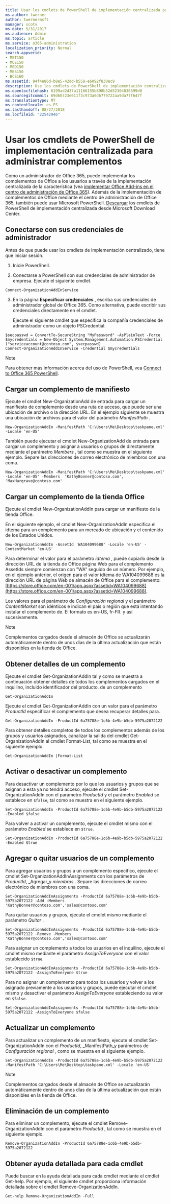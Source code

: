 ```yaml
---
title: Usar los cmdlets de PowerShell de implementación centralizada para administrar complementos
ms.author: twerner
author: twernermsft
manager: scotv
ms.date: 5/31/2017
ms.audience: Admin
ms.topic: article
ms.service: o365-administration
localization_priority: Normal
search.appverid:
- MET150
- MOE150
- MED150
- MBS150
- BCS160
ms.assetid: 94f4e86d-b8e5-42dd-b558-e6092f830ec9
description: Use los cmdlets de PowerShell de implementación centralizado que le ayudarán a implementar y administrar complementos de Office para su organización de Office 365.
ms.openlocfilehash: 6199ad2d37a11166155b898b52d52304836599d0
ms.sourcegitcommit: 69d60723e611f3c973a6d6779722aa9da77f647f
ms.translationtype: MT
ms.contentlocale: es-ES
ms.lasthandoff: 08/27/2018
ms.locfileid: "22542946"
---
```

# <a name="use-the-centralized-deployment-powershell-cmdlets-to-manage-add-ins"></a>Usar los cmdlets de PowerShell de implementación centralizada para administrar complementos

Como un administrador de Office 365, puede implementar los complementos de Office a los usuarios a través de la implementación centralizada de la característica (vea [implementar Office Add-ins en el centro de administración de Office 365](https://support.office.com/article/737e8c86-be63-44d7-bf02-492fa7cd9c3f.aspx)). Además de la implementación de complementos de Office mediante el centro de administración de Office 365, también puede usar Microsoft PowerShell. [Descargar](https://go.microsoft.com/fwlink/p/?linkid=850850) los cmdlets de PowerShell de implementación centralizada desde Microsoft Download Center. 
    
## <a name="connect-using-your-admin-credentials"></a>Conectarse con sus credenciales de administrador

Antes de que puede usar los cmdlets de implementación centralizado, tiene que iniciar sesión.
  
1. Inicie PowerShell.
    
2. Conectarse a PowerShell con sus credenciales de administrador de empresa. Ejecute el siguiente cmdlet.
    
  ```
  Connect-OrganizationAddInService
  ```

3. En la página **Especificar credenciales** , escriba sus credenciales de administrador global de Office 365. Como alternativa, puede escribir sus credenciales directamente en el cmdlet. 
    
    Ejecute el siguiente cmdlet que especifica la compañía credenciales de administrador como un objeto PSCredential.
    
  ```
  $secpasswd = ConvertTo-SecureString "MyPassword" -AsPlainText -Force
  $mycredentials = New-Object System.Management.Automation.PSCredential ("serviceaccount@contoso.com", $secpasswd)
  Connect-OrganizationAddInService -Credential $mycredentials
  ```

> [!NOTE]
> Para obtener más información acerca del uso de PowerShell, vea [Connect to Office 365 PowerShell](https://go.microsoft.com/fwlink/p/?linkid=848585). 
  
## <a name="upload-an-add-in-manifest"></a>Cargar un complemento de manifiesto

Ejecute el cmdlet New-OrganizationAdd de entrada para cargar un manifiesto de complemento desde una ruta de acceso, que puede ser una ubicación de archivo o la dirección URL. En el ejemplo siguiente se muestra una ubicación de archivos para el valor del parámetro _ManifestPath_ . 
  
```
New-OrganizationAddIn -ManifestPath 'C:\Users\Me\Desktop\taskpane.xml' -Locale 'en-US'
```

También puede ejecutar el cmdlet New-OrganizationAdd de entrada para cargar un complemento y asignar a usuarios o grupos de directamente mediante el parámetro _Members_ , tal como se muestra en el siguiente ejemplo. Separe las direcciones de correo electrónico de miembros con una coma. 
  
```
New-OrganizationAddIn -ManifestPath 'C:\Users\Me\Desktop\taskpane.xml' -Locale 'en-US' -Members  'KathyBonner@contoso.com', 'MaxHargrave@contoso.com'
```

## <a name="upload-an-add-in-from-the-office-store"></a>Cargar un complemento de la tienda Office

Ejecute el cmdlet New-OrganizationAddIn para cargar un manifiesto de la tienda Office.
  
En el siguiente ejemplo, el cmdlet New-OrganizationAddIn especifica el idtema para un complemento para un mercado de ubicación y el contenido de los Estados Unidos.
  
```
New-OrganizationAddIn -AssetId 'WA104099688' -Locale 'en-US' -ContentMarket 'en-US'
```

Para determinar el valor para el parámetro _idtema_ , puede copiarlo desde la dirección URL de la tienda de Office página Web para el complemento AssetIds siempre comienzan con "WA" seguido de un número. Por ejemplo, en el ejemplo anterior, el origen para el valor idtema de WA104099688 es la dirección URL de página Web de almacén de Office para el complemento: [https://store.office.com/en-001/app.aspx?assetid=WA104099688](https://store.office.com/en-001/app.aspx?assetid=WA104099688).
  
Los valores para el parámetro de _Configuración regional_ y el parámetro _ContentMarket_ son idénticos e indican el país o región que está intentando instalar el complemento de. El formato es en-US, fr-FR. y así sucesivamente. 
  
> [!NOTE]
> Complementos cargados desde el almacén de Office se actualizarán automáticamente dentro de unos días de la última actualización que están disponibles en la tienda de Office. 
  
## <a name="get-details-of-an-add-in"></a>Obtener detalles de un complemento

Ejecute el cmdlet Get-OrganizationAddIn tal y como se muestra a continuación obtener detalles de todos los complementos cargados en el inquilino, incluido identificador del producto. de un complemento
  
```
Get-OrganizationAddIn
```

Ejecute el cmdlet Get-OrganizationAddIn con un valor para el parámetro _ProductId_ especificar el complemento que desea recuperar detalles para. 
  
```
Get-OrganizationAddIn -ProductId 6a75788e-1c6b-4e9b-b5db-5975a2072122
```

Para obtener detalles completos de todos los complementos además de los grupos y usuarios asignados, canalizar la salida del cmdlet Get-OrganizationAddIn al cmdlet Format-List, tal como se muestra en el siguiente ejemplo.
  
```
Get-OrganizationAddIn |Format-List
```

## <a name="turn-on-or-turn-off-an-add-in"></a>Activar o desactivar un complemento

Para desactivar un complemento por lo que los usuarios y grupos que se asignan a esta ya no tendrá acceso, ejecute el cmdlet Set-OrganizationAddIn con el parámetro _ProductId_ y el parámetro _Enabled_ se establece en `$false`, tal como se muestra en el siguiente ejemplo.
  
```
Set-OrganizationAddIn -ProductId 6a75788e-1c6b-4e9b-b5db-5975a2072122 -Enabled $false
```

Para volver a activar un complemento, ejecute el cmdlet mismo con el parámetro _Enabled_ se establece en `$true`.
  
```
Set-OrganizationAddIn -ProductId 6a75788e-1c6b-4e9b-b5db-5975a2072122 -Enabled $true
```

## <a name="add-or-remove-users-from-an-add-in"></a>Agregar o quitar usuarios de un complemento

Para agregar usuarios y grupos a un complemento específico, ejecute el cmdlet Set-OrganizationAddInAssignments con los parámetros de _ProductId_, _Agregar_y _miembros_ . Separe las direcciones de correo electrónico de miembros con una coma. 
  
```
Set-OrganizationAddInAssignments -ProductId 6a75788e-1c6b-4e9b-b5db-5975a2072122 -Add -Members 'KathyBonner@contoso.com','sales@contoso.com'
```

Para quitar usuarios y grupos, ejecute el cmdlet mismo mediante el parámetro _Quitar_ . 
  
```
Set-OrganizationAddInAssignments -ProductId 6a75788e-1c6b-4e9b-b5db-5975a2072122 -Remove -Members 'KathyBonner@contoso.com','sales@contoso.com'
```

Para asignar un complemento a todos los usuarios en el inquilino, ejecute el cmdlet mismo mediante el parámetro _AssignToEveryone_ con el valor establecido `$true`.
  
```
Set-OrganizationAddInAssignments -ProductId 6a75788e-1c6b-4e9b-b5db-5975a2072122 -AssignToEveryone $true
```

Para no asignar un complemento para todos los usuarios y volver a los asignado previamente a los usuarios y grupos, puede ejecutar el cmdlet mismo y desactivar el parámetro _AssignToEveryone_ estableciendo su valor en `$false`.
  
```
Set-OrganizationAddInAssignments -ProductId 6a75788e-1c6b-4e9b-b5db-5975a2072122 -AssignToEveryone $false
```

## <a name="update-an-add-in"></a>Actualizar un complemento

Para actualizar un complemento de un manifiesto, ejecute el cmdlet Set-OrganizationAddIn con el _ProductId_, _ManifestPath_y parámetros de _Configuración regional_ , como se muestra en el siguiente ejemplo. 
  
```
Set-OrganizationAddIn -ProductId 6a75788e-1c6b-4e9b-b5db-5975a2072122 -ManifestPath 'C:\Users\Me\Desktop\taskpane.xml' -Locale 'en-US'
```

> [!NOTE]
> Complementos cargados desde el almacén de Office se actualizarán automáticamente dentro de unos días de la última actualización que están disponibles en la tienda de Office. 
  
## <a name="delete-an-add-in"></a>Eliminación de un complemento

Para eliminar un complemento, ejecute el cmdlet Remove-OrganizationAddIn con el parámetro _ProductId_ , tal como se muestra en el siguiente ejemplo. 
  
```
Remove-OrganizationAddIn -ProductId 6a75788e-1c6b-4e9b-b5db-5975a2072122
```

## <a name="get-detailed-help-for-each-cmdlet"></a>Obtener ayuda detallada para cada cmdlet

Puede buscar en la ayuda detallada para cada cmdlet mediante el cmdlet Get-help. Por ejemplo, el siguiente cmdlet proporciona información detallada sobre el cmdlet Remove-OrganizationAddIn.
  
```
Get-help Remove-OrganizationAddIn -Full
```


